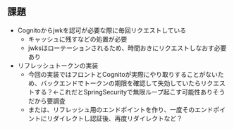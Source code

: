## 課題

- Cognitoからjwkを認可が必要な際に毎回リクエストしている
  - キャッシュに残すなどの処置が必要
  - jwksはローテーションされるため、時間おきにリクエストしなおす必要あり
- リフレッシュトークンの実装
  - 今回の実装ではフロントとCognitoが実際にやり取りすることがないため、バックエンドでトークンの期限を確認して失効していたらリクエストする？←これだとSpringSecurityで無限ループ起こす可能性ありそうだから要調査
  - または、リフレッシュ用のエンドポイントを作り、一度そのエンドポイントにリダイレクトし認証後、再度リダイレクトなど？
